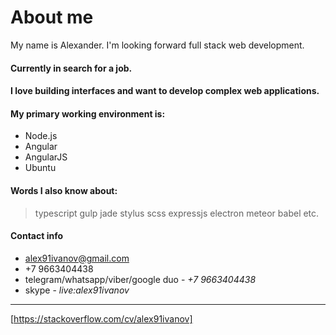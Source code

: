 # About me
My name is Alexander. I'm looking forward full stack web development.

#### Currently in search for a job.
#### I love building interfaces and want to develop complex web applications.
#### My primary working environment is:
+ Node.js
+ Angular
+ AngularJS
+ Ubuntu

#### Words I also know about:
> typescript gulp jade stylus scss expressjs electron meteor babel etc.

#### Contact info
+ alex91ivanov@gmail.com
+ +7 9663404438
+ telegram/whatsapp/viber/google duo - *+7 9663404438*
+ skype - *live:alex91ivanov*
---
[https://stackoverflow.com/cv/alex91ivanov]
